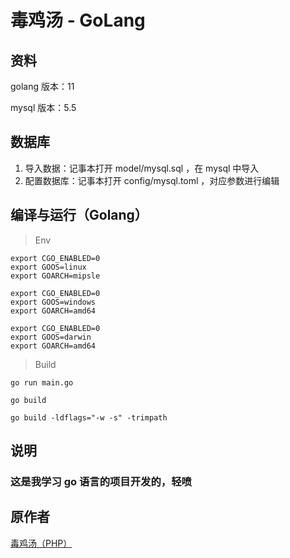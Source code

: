﻿# 毒鸡汤 - GoLang

## 资料

golang 版本：11

mysql 版本：5.5

## 数据库

1. 导入数据：记事本打开 model/mysql.sql ，在 mysql 中导入
2. 配置数据库：记事本打开 config/mysql.toml ，对应参数进行编辑

## 编译与运行（Golang）

> Env
```
export CGO_ENABLED=0
export GOOS=linux 
export GOARCH=mipsle

export CGO_ENABLED=0
export GOOS=windows
export GOARCH=amd64

export CGO_ENABLED=0
export GOOS=darwin
export GOARCH=amd64
```

> Build
```
go run main.go

go build

go build -ldflags="-w -s" -trimpath
```

## 说明

### 这是我学习 go 语言的项目开发的，轻喷

## 原作者

[毒鸡汤（PHP）](https://github.com/egotong/nows)
